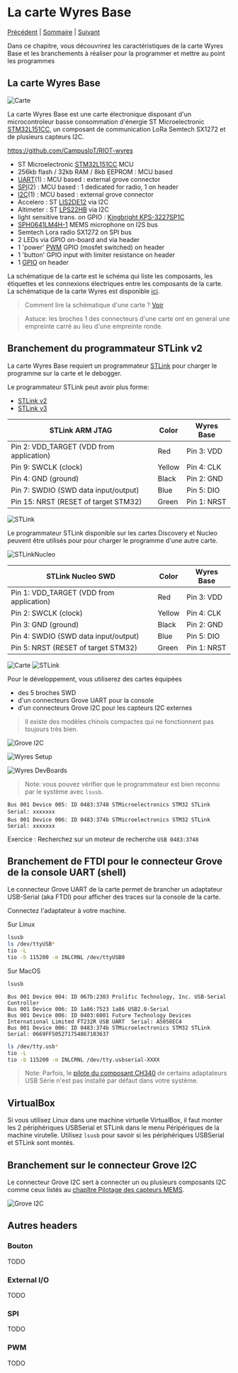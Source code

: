 # La carte Wyres Base

[Précédent](01.md) | [Sommaire](README.md) |  [Suivant](03.md)

Dans ce chapitre, vous découvrirez les caractéristiques de la carte Wyres Base et les branchements à réaliser pour la programmer et mettre au point les programmes

## La carte Wyres Base

![Carte](../docs/wyldthings-02.jpg)

La carte Wyres Base est une carte électronique disposant d'un microcontroleur basse consommation d'énergie ST Microelectronic [STM32L151CC](https://www.st.com/en/microcontrollers-microprocessors/stm32l151cc.html), un composant de communication LoRa Semtech SX1272 et de plusieurs capteurs I2C.

https://github.com/CampusIoT/RIOT-wyres 

 - ST Microelectronic [STM32L151CC](https://www.st.com/en/microcontrollers-microprocessors/stm32l151cc.html) MCU
 - 256kb flash / 32kb RAM / 8kb EEPROM : MCU based 
 - [UART](https://fr.wikipedia.org/wiki/UART)(1) : MCU based : external grove connector
 - [SPI](https://fr.wikipedia.org/wiki/Serial_Peripheral_Interface)(2) : MCU based : 1 dedicated for radio, 1 on header
 - [I2C](https://fr.wikipedia.org/wiki/I2C)(1) : MCU based : external grove connector
 - Accelero : ST [LIS2DE12](https://github.com/RIOT-OS/RIOT/tree/master/tests/drivers/lis2dh12) via I2C 
 - Altimeter : ST [LPS22HB](https://github.com/RIOT-OS/RIOT/tree/master/tests/drivers/lpsxxx) via I2C
 - light sensitive trans. on GPIO : [Kingbright KPS-3227SP1C](https://www.kingbright.com/attachments/file/psearch/000/00/watermark00/KPS-3227SP1C(Ver.9).pdf)
 - [SPH0641LM4H-1](https://www.knowles.com/docs/default-source/default-document-library/sph0641lm4h-1_morello_datasheet.pdf) MEMS microphone on I2S bus
 - Semtech Lora radio SX1272 on SPI bus
 - 2 LEDs via GPIO on-board and via header
 - 1 'power' [PWM](https://fr.wikipedia.org/wiki/Modulation_de_largeur_d%27impulsion) GPIO (mosfet switched) on header
 - 1 'button' GPIO input with limiter resistance on header
 - 1 [GPIO](https://fr.wikipedia.org/wiki/General_Purpose_Input/Output) on header


La schématique de la carte est le schéma qui liste les composants, les étiquettes et les connexions électriques entre les composants de la carte. La schématique de la carte Wyres est disponible [ici](https://github.com/CampusIoT/RIOT-wyres/blob/main/boards/wyres-base/W_BASE_V2.0_REVB_Schema.pdf).
 
> Comment lire la schématique d'une carte ? [Voir](https://www.digikey.fr/fr/blog/how-to-read-a-schematic)

> Astuce: les broches 1 des connecteurs d'une carte ont en general une empreinte carré au lieu d'une empreinte ronde.

## Branchement du programmateur STLink v2

La carte Wyres Base requiert un programmateur [STLink](https://stm32-base.org/guides/connecting-your-debugger.html) pour charger le programme sur la carte et le debogger.

Le programmateur STLink peut avoir plus forme: 
* [STLink v2](https://www.st.com/en/development-tools/st-link-v2.html)
* [STLink v3](https://www.st.com/en/development-tools/stlink-v3minie.html)

| STLink ARM JTAG                          | Color  | Wyres Base  |
|------------------------------------------|--------|-------------|
| Pin 2: VDD_TARGET (VDD from application) | Red    | Pin 3: VDD  |
| Pin 9: SWCLK (clock)                     | Yellow | Pin 4: CLK  |
| Pin 4: GND (ground)                      | Black  | Pin 2: GND  |
| Pin 7: SWDIO (SWD data input/output)     | Blue   | Pin 5: DIO  |
| Pin 15: NRST (RESET of target STM32)     | Green  | Pin 1: NRST |

![STLink](images/ARM_JTAG_SWD_Header.png)

Le programmateur STLink disponible sur les cartes Discovery et Nucleo peuvent être utilisés pour pour charger le programme d'une autre carte.

![STLinkNucleo](images/STLINKNucleoPinout.png)


| STLink Nucleo SWD                        | Color  | Wyres Base  |
|------------------------------------------|--------|-------------|
| Pin 1: VDD_TARGET (VDD from application) | Red    | Pin 3: VDD  |
| Pin 2: SWCLK (clock)                     | Yellow | Pin 4: CLK  |
| Pin 3: GND (ground)                      | Black  | Pin 2: GND  |
| Pin 4: SWDIO (SWD data input/output)     | Blue   | Pin 5: DIO  |
| Pin 5: NRST (RESET of target STM32)      | Green  | Pin 1: NRST |


![Carte](../boards/wyres-base/wyres-base-cn1.jpg)
![STLink](../boards/wyres-base/wyres-base-swd.jpg)

Pour le développement, vous utiliserez des cartes équipées
* des 5 broches SWD
* d'un connecteurs Grove UART pour la console
* d'un connecteurs Grove I2C pour les capteurs I2C externes

> Il existe des modèles chinois compactes qui ne fonctionnent pas toujours très bien.

![Grove I2C](images/wyres-dev-conf.jpg)

![Wyres Setup](images/wyres-setup-dev.jpg)

![Wyres DevBoards](images/devboards.jpg)

> Note: vous pouvez vérifier que le programmateur est bien reconnu par le système avec `lsusb`.

```
Bus 001 Device 005: ID 0483:3748 STMicroelectronics STM32 STLink  Serial: xxxxxxx
Bus 001 Device 006: ID 0483:374b STMicroelectronics STM32 STLink  Serial: xxxxxxx

```

Exercice : Recherchez sur un moteur de recherche `USB 0483:3748`

## Branchement de FTDI pour le connecteur Grove de la console UART (shell)

Le connecteur Grove UART de la carte permet de brancher un adaptateur USB-Serial (aka FTDI) pour afficher des traces sur la console de la carte.

Connectez l'adaptateur à votre machine.

Sur Linux
```bash
lsusb
ls /dev/ttyUSB*
tio -L
tio -b 115200 -m INLCRNL /dev/ttyUSB0
```

Sur MacOS
```bash
lsusb
```

```
Bus 001 Device 004: ID 067b:2303 Prolific Technology, Inc. USB-Serial Controller 
Bus 001 Device 006: ID 1a86:7523 1a86 USB2.0-Serial 
Bus 001 Device 006: ID 0403:6001 Future Technology Devices International Limited FT232R USB UART  Serial: A5058EC4
Bus 001 Device 006: ID 0483:374b STMicroelectronics STM32 STLink  Serial: 0669FF505271754867103637

```


```bash
ls /dev/tty.usb*
tio -L
tio -b 115200 -m INLCRNL /dev/tty.usbserial-XXXX
```

> Note: Parfois, le [pilote du composant CH340](https://learn.sparkfun.com/tutorials/how-to-install-ch340-drivers/linux) de certains adaptateurs USB Série n'est pas installé par défaut dans votre système.


## VirtualBox

Si vous utilisez Linux dans une machine virtuelle VirtualBox, il faut monter les 2 périphériques USBSerial et STLink dans le menu Péripériques de la machine virutelle. Utilisez `lsusb` pour savoir si les périphériques USBSerial et STLink sont montés.




## Branchement sur le connecteur Grove I2C

Le connecteur Grove I2C sert à connecter un ou plusieurs composants I2C comme ceux listés au [chapître Pilotage des capteurs MEMS](05.md).

![Grove I2C](images/grove_i2c.jpg)

## Autres headers

### Bouton

TODO

### External I/O

TODO

### SPI

TODO

### PWM

TODO
